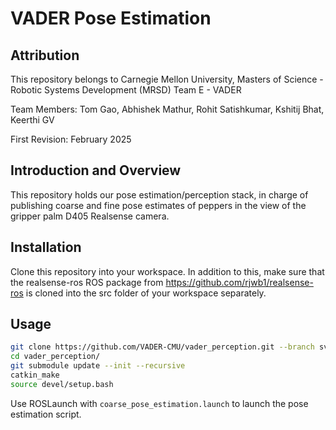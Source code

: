 # VADER Pose Estimation

## Attribution

This repository belongs to Carnegie Mellon University, Masters of Science - Robotic Systems Development (MRSD) Team E - VADER

Team Members: Tom Gao, Abhishek Mathur, Rohit Satishkumar, Kshitij Bhat, Keerthi GV 

First Revision: February 2025

## Introduction and Overview

This repository holds our pose estimation/perception stack, in charge of publishing coarse and fine pose estimates of peppers in the view of the gripper palm D405 Realsense camera.

## Installation

Clone this repository into your workspace. In addition to this, make sure that the realsense-ros ROS package from https://github.com/rjwb1/realsense-ros is cloned into the src folder of your workspace separately.

## Usage

```bash
git clone https://github.com/VADER-CMU/vader_perception.git --branch svd-archive
cd vader_perception/
git submodule update --init --recursive
catkin_make
source devel/setup.bash
```

Use ROSLaunch with `coarse_pose_estimation.launch` to launch the pose estimation script.
